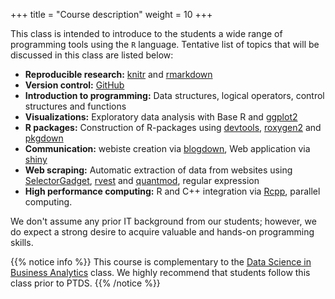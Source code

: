 +++
title = "Course description"
weight = 10
+++

This class is intended to introduce to the students a wide range of programming tools using the `R` language. Tentative list of topics that will be discussed in this class are listed below:

- **Reproducible research:** [knitr](https://yihui.name/knitr/) and [rmarkdown](https://rmarkdown.rstudio.com/)
- **Version control:** [GitHub](https://github.com/)
- **Introduction to programming:** Data structures, logical operators, control structures and functions
- **Visualizations:** Exploratory data analysis with Base R and [ggplot2](https://ggplot2.tidyverse.org/)
- **R packages:** Construction of R-packages using [devtools](https://cran.r-project.org/web/packages/devtools/vignettes/dependencies.html), [roxygen2](https://cran.r-project.org/web/packages/roxygen2/vignettes/roxygen2.html) and
  [pkgdown](https://pkgdown.r-lib.org/articles/pkgdown.html)
- **Communication:** webiste creation via [blogdown](https://bookdown.org/yihui/blogdown/), Web application via [shiny](https://shiny.rstudio.com/)
- **Web scraping:** Automatic extraction of data from websites using [SelectorGadget](https://cran.r-project.org/web/packages/rvest/vignettes/selectorgadget.html), [rvest](https://blog.rstudio.com/2014/11/24/rvest-easy-web-scraping-with-r/) and [quantmod](https://www.quantmod.com/), regular expression
- **High performance computing:** R and C++ integration via [Rcpp](http://www.rcpp.org/), parallel computing.

We don't assume any prior IT background from our students; however, we do expect a strong desire to acquire valuable and hands-on programming skills.

{{% notice info %}}
This course is complementary to the [Data Science in Business Analytics](https://www.unil.ch/hec/home/menuinst/masters/management/cours-et-horaires.html?url=/web/syllabus/2868) class. We highly recommend that students follow this class prior to PTDS.
{{% /notice %}}
